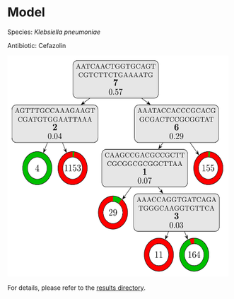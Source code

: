 
# Model

Species: *Klebsiella pneumoniae*

Antibiotic: Cefazolin

<img src="./model.png" width=500 height=500 />

For details, please refer to the [results directory](../../../../../results/cart_b/klebsiella%20pneumoniae/cefazolin/repeat_4/).

